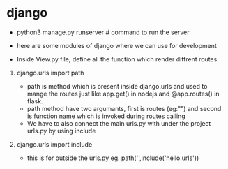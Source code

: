 # django
- python3 manage.py runserver    # command to run the server
- here are some modules of django where we can use for development

- Inside View.py file, define all the function which render diffrent routes

1. django.urls import path
    - path is method which is present inside django.urls and used to mange the routes just like app.get() in nodejs and @app.routes() in flask.
    - path method have two argumants, first is routes (eg:"") and second is function name which is invoked during routes calling
    - We have to also connect the main urls.py with under the project urls.py by using include

2. django.urls import include
    - this is for outside the urls.py eg. path('',include('hello.urls'))
